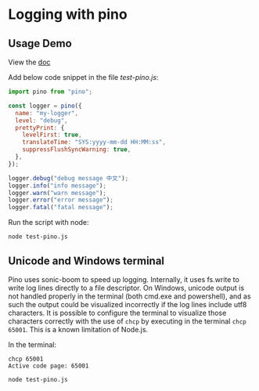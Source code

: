 # Logging with pino

## Usage Demo

View the [doc](https://getpino.io/#/)

Add below code snippet in the file *test-pino.js*:

```js
import pino from "pino";

const logger = pino({
  name: "my-logger",
  level: "debug",
  prettyPrint: {
    levelFirst: true,
    translateTime: "SYS:yyyy-mm-dd HH:MM:ss",
    suppressFlushSyncWarning: true,
  },
});

logger.debug("debug message 中文");
logger.info("info message");
logger.warn("warn message");
logger.error("error message");
logger.fatal("fatal message");
```

Run the script with node:

```shell
node test-pino.js
```

## Unicode and Windows terminal

Pino uses sonic-boom to speed up logging. Internally, it uses fs.write to write log lines directly to a file descriptor. On Windows, unicode output is not handled properly in the terminal (both cmd.exe and powershell), and as such the output could be visualized incorrectly if the log lines include utf8 characters. It is possible to configure the terminal to visualize those characters correctly with the use of `chcp` by executing in the terminal `chcp 65001`. This is a known limitation of Node.js.

In the terminal:

```batch
chcp 65001
Active code page: 65001

node test-pino.js
```
